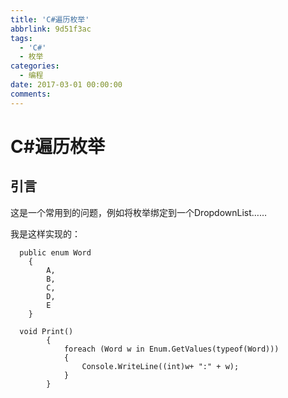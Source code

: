 ```yaml
---
title: 'C#遍历枚举'
abbrlink: 9d51f3ac
tags:
  - 'C#'
  - 枚举
categories:
  - 编程
date: 2017-03-01 00:00:00
comments:
---
```


# C#遍历枚举

## 引言
这是一个常用到的问题，例如将枚举绑定到一个DropdownList……

我是这样实现的：
```       
  public enum Word
    {
        A,
        B,
        C,
        D,
        E
    }

  void Print()
        {
            foreach (Word w in Enum.GetValues(typeof(Word)))
            {
                Console.WriteLine((int)w+ ":" + w);
            }
        }
```
